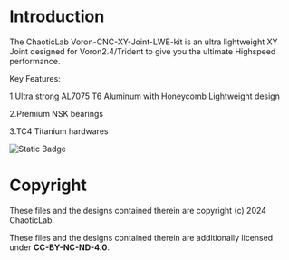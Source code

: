 # Introduction
The ChaoticLab Voron-CNC-XY-Joint-LWE-kit is an ultra lightweight XY Joint designed for Voron2.4/Trident to give you the ultimate Highspeed performance.

Key Features:

   1.Ultra strong AL7075 T6 Aluminum with Honeycomb Lightweight design
   
   2.Premium NSK bearings
   
   3.TC4 Titanium hardwares
   



![Static Badge](https://img.shields.io/badge/License-CC_BY--NC--ND_4.0-GREEN)
# Copyright

These files and the designs contained therein are copyright (c) 2024 ChaoticLab.

These files and the designs contained therein are additionally licensed under **CC-BY-NC-ND-4.0**.

